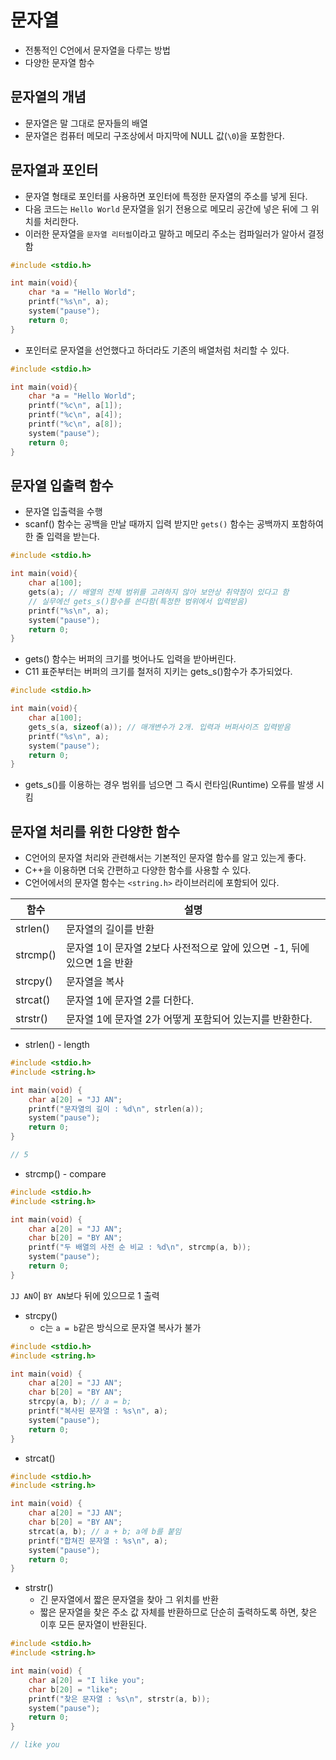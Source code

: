 # 문자열

- 전통적인 C언에서 문자열을 다루는 방법
- 다양한 문자열 함수



## 문자열의 개념

- 문자열은 말 그대로 문자들의 배열
- 문자열은 컴퓨터 메모리 구조상에서 마지막에 NULL 값(`\0`)을 포함한다.



## 문자열과 포인터

- 문자열 형태로 포인터를 사용하면 포인터에 특정한 문자열의 주소를 넣게 된다.
- 다음 코드는 `Hello World` 문자열을 읽기 전용으로 메모리 공간에 넣은 뒤에 그 위치를 처리한다.
- 이러한 문자열을 `문자열 리터럴`이라고 말하고 메모리 주소는 컴파일러가 알아서 결정함

```C
#include <stdio.h>

int main(void){
    char *a = "Hello World";
    printf("%s\n", a);
    system("pause");
    return 0;
}
```



- 포인터로 문자열을 선언했다고 하더라도 기존의 배열처럼 처리할 수 있다.

```c
#include <stdio.h>

int main(void){
    char *a = "Hello World";
    printf("%c\n", a[1]);
    printf("%c\n", a[4]);
    printf("%c\n", a[8]);
    system("pause");
    return 0;
}
```



## 문자열 입출력 함수

- 문자열 입출력을 수행
- scanf() 함수는 공백을 만날 때까지 입력 받지만 `gets()` 함수는 공백까지 포함하여 한 줄 입력을 받는다.

```c
#include <stdio.h>

int main(void){
	char a[100];
    gets(a); // 배열의 전체 범위를 고려하지 않아 보안상 취약점이 있다고 함
    // 실무에선 gets_s()함수를 쓴다함(특정한 범위에서 입력받음)
    printf("%s\n", a);
    system("pause");
    return 0;
}
```

- gets() 함수는 버퍼의 크기를 벗어나도 입력을 받아버린다.
- C11 표준부터는 버퍼의 크기를 철저히 지키는 gets_s()함수가 추가되었다.

```c
#include <stdio.h>

int main(void){
	char a[100];
    gets_s(a, sizeof(a)); // 매개변수가 2개. 입력과 버퍼사이즈 입력받음
    printf("%s\n", a);
    system("pause");
    return 0;
}
```

- gets_s()를 이용하는 경우 범위를 넘으면 그 즉시 런타임(Runtime) 오류를 발생 시킴





## 문자열 처리를 위한 다양한 함수

- C언어의 문자열 처리와 관련해서는 기본적인 문자열 함수를 알고 있는게 좋다.
- C++을 이용하면 더욱 간편하고 다양한 함수를 사용할 수 있다.
- C언어에서의 문자열 함수는 `<string.h>` 라이브러리에 포함되어 있다.



| 함수     | 설명                                                         |
| -------- | ------------------------------------------------------------ |
| strlen() | 문자열의 길이를 반환                                         |
| strcmp() | 문자열 1이 문자열 2보다 사전적으로 앞에 있으면 -1, 뒤에 있으면 1을 반환 |
| strcpy() | 문자열을 복사                                                |
| strcat() | 문자열 1에 문자열 2를 더한다.                                |
| strstr() | 문자열 1에 문자열 2가 어떻게 포함되어 있는지를 반환한다.     |

- strlen() - length

```c
#include <stdio.h>
#include <string.h>

int main(void) {
    char a[20] = "JJ AN";
    printf("문자열의 길이 : %d\n", strlen(a));
    system("pause");
    return 0;
}

// 5
```

- strcmp() - compare

```c
#include <stdio.h>
#include <string.h>

int main(void) {
    char a[20] = "JJ AN";
    char b[20] = "BY AN";
    printf("두 배열의 사전 순 비교 : %d\n", strcmp(a, b));
    system("pause");
    return 0;
}
```

`JJ AN`이 `BY AN`보다 뒤에 있으므로 1 출력

- strcpy()
  - c는 `a = b`같은 방식으로 문자열 복사가 불가

```c
#include <stdio.h>
#include <string.h>

int main(void) {
    char a[20] = "JJ AN";
    char b[20] = "BY AN";
    strcpy(a, b); // a = b;
    printf("복사된 문자열 : %s\n", a); 
    system("pause");
    return 0;
}
```

- strcat()

```c
#include <stdio.h>
#include <string.h>

int main(void) {
    char a[20] = "JJ AN";
    char b[20] = "BY AN";
    strcat(a, b); // a + b; a에 b를 붙임
    printf("합쳐진 문자열 : %s\n", a); 
    system("pause");
    return 0;
}
```

- strstr()
  - 긴 문자열에서 짧은 문자열을 찾아 그 위치를 반환
  - 짧은 문자열을 찾은 주소 값 자체를 반환하므로 단순히 출력하도록 하면, 찾은 이후 모든 문자열이 반환된다.

```c
#include <stdio.h>
#include <string.h>

int main(void) {
    char a[20] = "I like you";
    char b[20] = "like";
    printf("찾은 문자열 : %s\n", strstr(a, b));
    system("pause");
    return 0;
}

// like you
```

